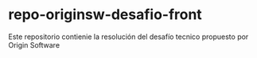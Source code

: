 # repo-originsw-desafio-front
Este repositorio contienie la resolución del desafío tecnico propuesto por Origin Software
